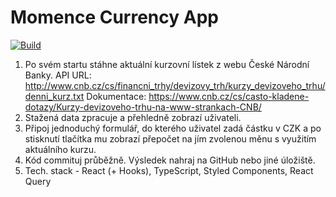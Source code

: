 # Momence Currency App

[![Build](https://github.com/lukaskral/momence/actions/workflows/node.js.yml/badge.svg)](https://github.com/lukaskral/momence/actions/workflows/nodejs.yml)

1. Po svém startu stáhne aktuální kurzovní lístek z webu České Národní Banky.
   API URL: http://www.cnb.cz/cs/financni_trhy/devizovy_trh/kurzy_devizoveho_trhu/denni_kurz.txt
   Dokumentace: https://www.cnb.cz/cs/casto-kladene-dotazy/Kurzy-devizoveho-trhu-na-www-strankach-CNB/
2. Stažená data zpracuje a přehledně zobrazí uživateli.
3. Připoj jednoduchý formulář, do kterého uživatel zadá částku v CZK a po stisknutí tlačítka mu zobrazí přepočet na jím zvolenou měnu s využitím aktuálního kurzu.
4. Kód commituj průběžně. Výsledek nahraj na GitHub nebo jiné úložiště.
5. Tech. stack - React (+ Hooks), TypeScript, Styled Components, React Query
